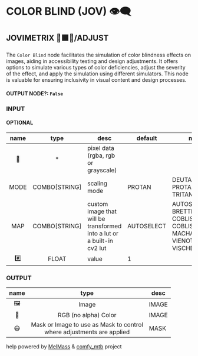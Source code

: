 # COLOR BLIND (JOV) 👁‍🗨

## JOVIMETRIX 🔺🟩🔵/ADJUST

The `Color Blind` node facilitates the simulation of color blindness effects on images, aiding in accessibility testing and design adjustments. It offers options to simulate various types of color deficiencies, adjust the severity of the effect, and apply the simulation using different simulators. This node is valuable for ensuring inclusivity in visual content and design processes.

#### OUTPUT NODE?: `False`

### INPUT

#### OPTIONAL

name|type|desc|default|meta
:---:|:---:|---|---|---
👾|*|pixel data (rgba, rgb or grayscale)||
MODE|COMBO[STRING]|scaling mode|PROTAN|DEUTAN, PROTAN, TRITAN
MAP|COMBO[STRING]|custom image that will be transformed<br>into a lut or a built-in cv2 lut|AUTOSELECT|AUTOSELECT, BRETTEL1997, COBLISV1, COBLISV2, MACHADO2009,<br>VIENOT1999, VISCHECK
#️⃣|FLOAT|value|1|

### OUTPUT

name|type|desc
:---:|:---:|---
🖼️|Image|IMAGE
🌈|RGB (no alpha) Color|IMAGE
😷|Mask or Image to use as Mask to control<br>where adjustments are applied|MASK

help powered by [MelMass](https://github.com/melMass) & [comfy_mtb](https://github.com/melMass/comfy_mtb) project